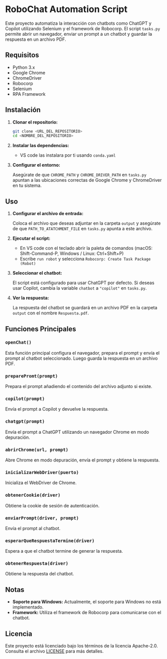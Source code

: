 # RoboChat Automation Script

Este proyecto automatiza la interacción con chatbots como ChatGPT y Copilot utilizando Selenium y el framework de Robocorp. El script `tasks.py` permite abrir un navegador, enviar un prompt a un chatbot y guardar la respuesta en un archivo PDF.

## Requisitos

- Python 3.x
- Google Chrome
- ChromeDriver
- Robocorp
- Selenium
- RPA Framework

## Instalación

1. **Clonar el repositorio:**

    ```sh
    git clone <URL_DEL_REPOSITORIO>
    cd <NOMBRE_DEL_REPOSITORIO>
    ```

2. **Instalar las dependencias:**

    - VS code las instalara por ti usando `conda.yaml`

3. **Configurar el entorno:**

    Asegúrate de que `CHROME_PATH` y `CHROME_DRIVER_PATH` en `tasks.py` apuntan a las ubicaciones correctas de Google Chrome y ChromeDriver en tu sistema.

## Uso

1. **Configurar el archivo de entrada:**

    Coloca el archivo que deseas adjuntar en la carpeta `output` y asegúrate de que `PATH_TO_ATATCHMENT_FILE` en `tasks.py` apunta a este archivo.

2. **Ejecutar el script:**

    - En VS code con el teclado abrir la paleta de comandos (macOS: Shift-Command-P, Windows / Linux: Ctrl+Shift+P)
    - Escribe `run robot` y selecciona `Robocorp: Create Task Package (Robot)`

3. **Seleccionar el chatbot:**

    El script está configurado para usar ChatGPT por defecto. Si deseas usar Copilot, cambia la variable `chatbot` a `"copilot"` en `tasks.py`.

4. **Ver la respuesta:**

    La respuesta del chatbot se guardará en un archivo PDF en la carpeta `output` con el nombre `Respuesta.pdf`.

## Funciones Principales

### `openChat()`

Esta función principal configura el navegador, prepara el prompt y envía el prompt al chatbot seleccionado. Luego guarda la respuesta en un archivo PDF.

### `preparePromt(prompt)`

Prepara el prompt añadiendo el contenido del archivo adjunto si existe.

### `copilot(prompt)`

Envía el prompt a Copilot y devuelve la respuesta.

### `chatgpt(prompt)`

Envía el prompt a ChatGPT utilizando un navegador Chrome en modo depuración.

### `abrirChrome(url, prompt)`

Abre Chrome en modo depuración, envía el prompt y obtiene la respuesta.

### `inicializarWebDriver(puerto)`

Inicializa el WebDriver de Chrome.

### `obtenerCookie(driver)`

Obtiene la cookie de sesión de autenticación.

### `enviarPrompt(driver, prompt)`

Envía el prompt al chatbot.

### `esperarQueRespuestaTermine(driver)`

Espera a que el chatbot termine de generar la respuesta.

### `obtenerRespuesta(driver)`

Obtiene la respuesta del chatbot.

## Notas

- **Soporte para Windows:** Actualmente, el soporte para Windows no está implementado.
- **Framework:** Utiliza el framework de Robocorp para comunicarse con el chatbot.

## Licencia

Este proyecto está licenciado bajo los términos de la licencia Apache-2.0. Consulta el archivo [LICENSE](LICENSE) para más detalles.